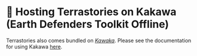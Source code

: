# 🍫 Hosting Terrastories on Kakawa (Earth Defenders Toolkit Offline)

Terrastories also comes bundled on [_Kawaka_](https://www.earthdefenderstoolkit.com/deploy/). Please see the documentation for using Kakawa [here](https://docs.earthdefenderstoolkit.com/overview/introduction).
